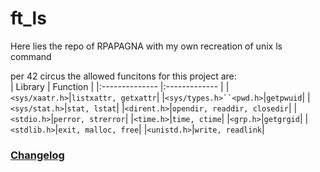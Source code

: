 # ft_ls
Here lies the repo of RPAPAGNA with my own recreation of unix ls command

per 42 circus the allowed funcitons for this project are:\
| Library        | Function      |
|:-------------- |:------------- |
|`<sys/xaatr.h>`|`listxattr, getxattr`|
|`<sys/types.h>``<pwd.h>`|`getpwuid`|
|`<sys/stat.h>`|`stat, lstat`|
|`<dirent.h>`|`opendir, readdir, closedir`|
|`<stdio.h>`|`perror, strerror`|
|`<time.h>`|`time, ctime`|
|`<grp.h>`|`getgrgid`|
|`<stdlib.h>`|`exit, malloc, free`|
|`<unistd.h>`|`write, readlink`|

### [Changelog]
[Changelog]: https://github.com/rpeepz/ft_ls/blob/master/CHANGELOG.md "updates"
